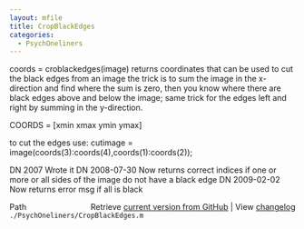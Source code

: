 ```yaml
---
layout: mfile
title: CropBlackEdges
categories:
  - PsychOneliners
---
```


coords = croblackedges\(image\)
returns coordinates that can be used to cut the black edges from an image
the trick is to sum the image in the x\-direction and find where the sum
is zero, then you know where there are black edges above and below the
image; same trick for the edges left and right by summing in the
y\-direction.

COORDS = \[xmin xmax ymin ymax\]

to cut the edges use:
cutimage = image\(coords\(3\):coords\(4\),coords\(1\):coords\(2\)\);

DN 2007       Wrote it
DN 2008\-07\-30 Now returns correct indices if one or more or all sides of
              the image do not have a black edge
DN 2009\-02\-02 Now returns error msg if all is black


<div class="code_header" style="text-align:right;">
  <span style="float:left;">Path&nbsp;&nbsp;</span> <span class="counter">Retrieve <a href=
  "https://raw.github.com/Psychtoolbox-3/Psychtoolbox-3/beta/./PsychOneliners/CropBlackEdges.m">current version from GitHub</a> | View <a href=
  "https://github.com/Psychtoolbox-3/Psychtoolbox-3/commits/beta/./PsychOneliners/CropBlackEdges.m">changelog</a></span>
</div>
<div class="code">
  <code>./PsychOneliners/CropBlackEdges.m</code>
</div>
